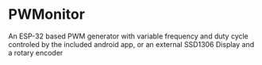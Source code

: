 # PWMonitor

An ESP-32 based PWM generator with variable frequency and duty cycle controled by the included android app, or an external SSD1306 Display and a rotary encoder